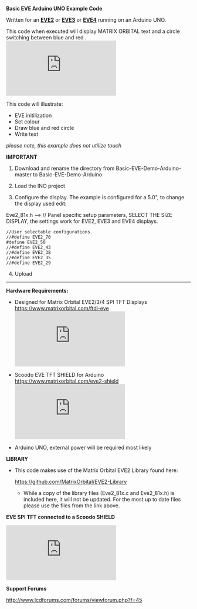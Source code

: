 **Basic EVE Arduino UNO Example Code**

Written for an [**EVE2**](https://www.matrixorbital.com/ftdi-eve/eve-ft812) or [**EVE3**](https://www.matrixorbital.com/ftdi-eve/eve-bt815-bt816) or [**EVE4**](https://www.matrixorbital.com/ftdi-eve/eve-bt817-bt818) running on an Arduino UNO.

This code when executed will display MATRIX ORBITAL text and a circle switching between blue and red .
![alt text](https://www.lcdforums.com/forums/download/file.php?id=1535)

This code will illustrate:
* EVE initilization
* Set colour
* Draw blue and red circle
* Write text

*please note, this example does not utilize touch*

**IMPORTANT**

1. Download and rename the directory from Basic-EVE-Demo-Arduino-master to Basic-EVE-Demo-Arduino

2. Load the INO project

3. Configure the display. The example is configured for a 5.0", to change the display used edit:

Eve2_81x.h --> // Panel specific setup parameters, SELECT THE SIZE DISPLAY, the settings work for EVE2, EVE3 and EVE4 displays.

    //User selectable configurations.
    //#define EVE2_70
    #define EVE2_50
    //#define EVE2_43
    //#define EVE2_38
    //#define EVE2_35
    //#define EVE2_29

4. Upload

------------------------------------------------------------------

**Hardware Requirements:**

- Designed for Matrix Orbital EVE2/3/4 SPI TFT Displays
  https://www.matrixorbital.com/ftdi-eve  
![alt text](https://www.lcdforums.com/forums/download/file.php?id=1433)
  
  
-  Scoodo EVE TFT SHIELD for Arduino
  https://www.matrixorbital.com/eve2-shield  
![alt text](https://www.lcdforums.com/forums/download/file.php?id=1432)

-  Arduino UNO, external power will be required most likely



**LIBRARY**
- This code makes use of the Matrix Orbital EVE2 Library found here: 

  https://github.com/MatrixOrbital/EVE2-Library

  - While a copy of the library files (Eve2_81x.c and Eve2_81x.h) is included here, it will not be updated. For the most up to date files please use the files from the link above.

 **EVE SPI TFT connected to a Scoodo SHIELD**
 
![alt text](https://www.lcdforums.com/forums/download/file.php?id=1430)
  
  **Support Forums**
  
  http://www.lcdforums.com/forums/viewforum.php?f=45
